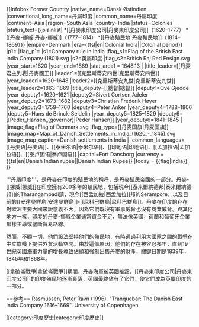 {{Infobox Former Country
|native_name=Dansk Østindien
|conventional_long_name=丹屬印度
|common_name=丹屬印度
|continent=Asia
|region=South Asia
|country=India
|status=Colonies
|status_text={{plainlist|
*[[丹麥東印度公司|丹麥東印度公司]]（1620–1777）
*[[丹麥-挪威|丹麥-挪威]]（1777–1814）
*[[丹麥殖民地|丹麥殖民地]]（1814–1869）}}
|empire=Denmark
|era={{tsl|en|Colonial India||Colonial period}}
|p1=
|flag_p1=
|s1=Company rule in India
|flag_s1=Flag of the British East India Company (1801).svg
|s2=英屬印度
|flag_s2=British Raj Red Ensign.svg
|year_start=1620
|year_end=1869
|stat_area1  = 1648.13
|
|title_leader=[[丹麦君主列表|丹麥國王]]
|leader1=[[克里斯蒂安四世|克里斯蒂安四世]]
|year_leader1=1620–1648
|leader2=[[克里斯蒂安九世|克里斯蒂安九世]]
|year_leader2=1863–1869
|title_deputy=[[總督|總督]]
|deputy1=Ove Gjedde
|year_deputy1=1620–1621
|deputy2=Sivert Cortsen Adeler
|year_deputy2=1673–1682
|deputy3=Christian Frederik Høyer
|year_deputy3=1759–1760
|deputy4=Peter Anker
|year_deputy4=1788–1806
|deputy5=Hans de Brinck-Seidelin
|year_deputy5=1825–1829
|deputy6=[[Peder_Hansen_(governor)|Peder Hansen]]
|year_deputy6=1841–1845
|
|image_flag=Flag of Denmark.svg
|flag_type=[[丹麦国旗|丹麦国旗]]
|image_map=Map_of_Danish_Settlements_in_India_(1620_-_1845).svg
|image_map_caption=Danish settlements in India
|
|common_languages=[[丹麦语|丹麦语]]、[[泰米尔语|泰米尔语]]、[[印地语|印地语]]、[[孟加拉语|孟加拉语]]、[[泰卢固语|泰卢固语]]
|capital=Fort Dansborg
|currency = {{tsl|en|Danish Indian rupee||Danish Indian Rupee}}
|today = {{flag|India}}
}}

'''丹屬印度'''，是丹麥在印度的殖民地的稱呼，是丹麥殖民帝國的一部分。丹麥-[[挪威|挪威]]在印度擁有200多年的殖民地，包括現今[[泰米爾納德邦|泰米爾納德邦]]的Tharangambadi鎮，現今[[西孟加拉|西孟加拉]]邦的Serampore，以及目前的[[安達曼群島|安達曼群島]]-[[尼科巴群島|尼科巴群島]]。丹麥在印度的存在對歐洲主要大國來說意義不大，因為它們既沒有軍事威脅也沒有商業威脅。與其他地方一樣，印度的丹麥-挪威企業通常資金不足，無法像英國，荷蘭和葡萄牙企業那樣主導或壟斷貿易路線。

然而，不顧一切，他們設法堅持他們的殖民地，有時通過利用大國家之間的戰爭在中立旗幟下提供外貿活動空間。由於這個原因，他們的存在被容忍多年，直到19世紀英國海軍力量的增長導致佔領和強制出售丹麥的財產，關鍵日期是1839年，1845年和1868年。

[[拿破崙戰爭|拿破崙戰爭]]期間，丹麥海軍被英國摧毀，[[丹麥東印度公司|丹麥東印度公司]]的印度殖民地逐漸衰落，英國最終佔有了它們，使它們成為英屬印度的一部分。

==參考==
Rasmussen, Peter Ravn (1996). "Tranquebar: The Danish East India Company 1616–1669". University of Copenhagen

[[category:印度歷史|category:印度歷史]]